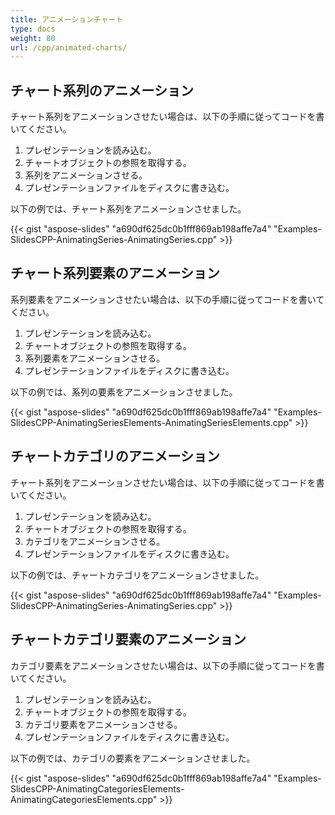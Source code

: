```yaml
---
title: アニメーションチャート
type: docs
weight: 80
url: /cpp/animated-charts/
---
```



## **チャート系列のアニメーション**
チャート系列をアニメーションさせたい場合は、以下の手順に従ってコードを書いてください。

1. プレゼンテーションを読み込む。
1. チャートオブジェクトの参照を取得する。
1. 系列をアニメーションさせる。
1. プレゼンテーションファイルをディスクに書き込む。

以下の例では、チャート系列をアニメーションさせました。

{{< gist "aspose-slides" "a690df625dc0b1fff869ab198affe7a4" "Examples-SlidesCPP-AnimatingSeries-AnimatingSeries.cpp" >}}

## **チャート系列要素のアニメーション**
系列要素をアニメーションさせたい場合は、以下の手順に従ってコードを書いてください。

1. プレゼンテーションを読み込む。
1. チャートオブジェクトの参照を取得する。
1. 系列要素をアニメーションさせる。
1. プレゼンテーションファイルをディスクに書き込む。

以下の例では、系列の要素をアニメーションさせました。

{{< gist "aspose-slides" "a690df625dc0b1fff869ab198affe7a4" "Examples-SlidesCPP-AnimatingSeriesElements-AnimatingSeriesElements.cpp" >}}

## **チャートカテゴリのアニメーション**
チャート系列をアニメーションさせたい場合は、以下の手順に従ってコードを書いてください。

1. プレゼンテーションを読み込む。
1. チャートオブジェクトの参照を取得する。
1. カテゴリをアニメーションさせる。
1. プレゼンテーションファイルをディスクに書き込む。

以下の例では、チャートカテゴリをアニメーションさせました。

{{< gist "aspose-slides" "a690df625dc0b1fff869ab198affe7a4" "Examples-SlidesCPP-AnimatingSeries-AnimatingSeries.cpp" >}}

## **チャートカテゴリ要素のアニメーション**
カテゴリ要素をアニメーションさせたい場合は、以下の手順に従ってコードを書いてください。

1. プレゼンテーションを読み込む。
1. チャートオブジェクトの参照を取得する。
1. カテゴリ要素をアニメーションさせる。
1. プレゼンテーションファイルをディスクに書き込む。

以下の例では、カテゴリの要素をアニメーションさせました。

{{< gist "aspose-slides" "a690df625dc0b1fff869ab198affe7a4" "Examples-SlidesCPP-AnimatingCategoriesElements-AnimatingCategoriesElements.cpp" >}}